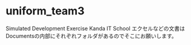 # uniform_team3
Simulated Development Exercise Kanda IT School
エクセルなどの文書はDocumentsの内部にそれぞれフォルダがあるのでそこにお願いします。
